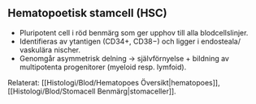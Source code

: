 ## Hematopoetisk stamcell (HSC)

- Pluripotent cell i röd benmärg som ger upphov till alla blodcellslinjer.  
- Identifieras av ytantigen (CD34+, CD38−) och ligger i endosteala/ vaskulära nischer.  
- Genomgår asymmetrisk delning → självförnyelse + bildning av multipotenta progenitorer (myeloid resp. lymfoid).

Relaterat: [[Histologi/Blod/Hematopoes Översikt|hematopoes]], [[Histologi/Blod/Stomacell Benmärg|stomaceller]].
